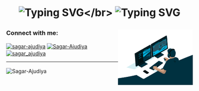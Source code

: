 <h1 align="center"> 

![Typing SVG](https://readme-typing-svg.herokuapp.com?font=Caveat&color=yellow&size=40&center=true&width=500&height=60&lines=Hello%2C+Coders..!;)</br>
![Typing SVG](https://readme-typing-svg.herokuapp.com?font=Caveat&color=yellow&size=40&center=true&width=500&height=60&lines=I+am+Sagar+Ajudiya...;) 

</h1>


<img align="right" alt="Coding" width="40%" src="./image/splash.gif">


<h3 align="left">Connect with me:</h3>
<p align="left">
<!-- <a href="https://twitter.com/sagar__ajudiya" target="blank"><img align="center" src="https://raw.githubusercontent.com/rahuldkjain/github-profile-readme-generator/master/src/images/icons/Social/twitter.svg" alt="prince_02765" height="30" width="40" /></a> -->
<a href="mailto:sagarajudiya000@gmail.com" target="blank"><img align="center" src="https://cdn-icons-png.flaticon.com/128/5968/5968534.png" alt="sagar-ajudiya" height="30" width="30" /></a>
<a href="https://github.com/Sagar-Ajudiya" target="blank"><img align="center" src="https://raw.githubusercontent.com/rahuldkjain/github-profile-readme-generator/master/src/images/icons/Social/github.svg" alt="Sagar-Ajudiya" height="30" width="40" /></a>
<a href="https://linkedin.com/in/sagar_ajudiya" target="blank"><img align="center" src="https://raw.githubusercontent.com/rahuldkjain/github-profile-readme-generator/master/src/images/icons/Social/linked-in-alt.svg" alt="sagar_ajudiya" height="30" width="30" /></a>
</p>


<!-- <h3 align="left">Connect with me :</h3>
<p align="left">
<a href="https://github.com/Sagar-Ajudiya" target="blank"><img align="center" src="https://github.githubassets.com/images/modules/logos_page/GitHub-Mark.png" alt="sagar_ajudiya" height="40" width="40" /></a>
<a href="https://www.linkedin.com/in/sagar-ajudiya/" target="blank"><img align="center" src="https://cdn-icons-png.flaticon.com/512/174/174857.png" alt="sagar-ajudiya" height="40" width="40" /></a>
<a href="mailto:sagarajudiya000@gmail.com" target="blank"><img align="center" src="https://avatars.slack-edge.com/2021-02-09/1730367132018_43f8f38b9659ddef2131_512.png" alt="sagar-ajudiya" height="40" width="40" /></a>
</p> -->

<hr>

<p>
<img align="center" src="https://github-readme-stats.vercel.app/api/top-langs/?username=Sagar-Ajudiya&bg_color=32CD32,6082B6,2c3e50&title_color=fff&text_color=fff" alt="Sagar-Ajudiya" />
</p>


<!-- <p>
<img align="left" src="https://github-readme-stats.vercel.app/api?username=Sagar-Ajudiya&show_icons=true&locale=en" alt="Sagar-Ajudiya" />
</p> -->










